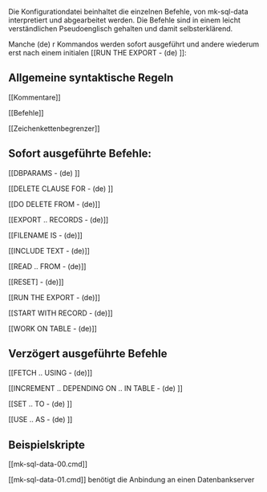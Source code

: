 
Die Konfigurationdatei beinhaltet die einzelnen Befehle, von mk-sql-data interpretiert und abgearbeitet werden. Die Befehle sind in einem leicht verständlichen Pseudoenglisch gehalten und damit selbsterklärend.

Manche (de) r Kommandos werden sofort ausgeführt und andere wiederum erst nach einem initialen [[RUN THE EXPORT - (de) ]]:

## Allgemeine syntaktische Regeln

[[Kommentare]]

[[Befehle]]

[[Zeichenkettenbegrenzer]]

## Sofort ausgeführte Befehle:

[[DBPARAMS - (de) ]]		

[[DELETE CLAUSE FOR - (de) ]]

[[DO DELETE FROM - (de)]]

[[EXPORT .. RECORDS - (de)]]

[[FILENAME IS - (de)]]

[[INCLUDE TEXT - (de)]]

[[READ .. FROM - (de)]]

[[RESET] - (de)]]

[[RUN THE EXPORT - (de)]]

[[START WITH RECORD - (de)]]

[[WORK ON TABLE - (de)]]

## Verzögert ausgeführte Befehle

[[FETCH .. USING - (de)]]

[[INCREMENT .. DEPENDING ON .. IN TABLE - (de) ]]

[[SET .. TO - (de) ]]

[[USE .. AS - (de) ]]

## Beispielskripte

[[mk-sql-data-00.cmd]]

[[mk-sql-data-01.cmd]] benötigt die Anbindung an einen Datenbankserver